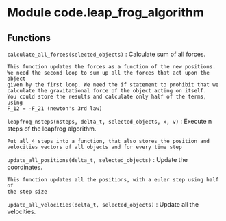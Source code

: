 Module code.leap_frog_algorithm
===============================

Functions
---------

    
`calculate_all_forces(selected_objects)`
:   Calculate sum of all forces.
    
    This function updates the forces as a function of the new positions.
    We need the second loop to sum up all the forces that act upon the object
    given by the first loop. We need the if statement to prohibit that we
    calculate the gravitational force of the object acting on itself.
    You could store the results and calculate only half of the terms, using
    F_12 = -F_21 (newton's 3rd law)

    
`leapfrog_nsteps(nsteps, delta_t, selected_objects, x, v)`
:   Execute n steps of the leapfrog algorithm.
    
    Put all 4 steps into a function, that also stores the position and
    velocities vectors of all objects and for every time step

    
`update_all_positions(delta_t, selected_objects)`
:   Update the coordinates.
    
    This function updates all the positions, with a euler step using half of
    the step size

    
`update_all_velocities(delta_t, selected_objects)`
:   Update all the velocities.